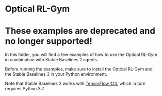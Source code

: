 # Optical RL-Gym

# These examples are deprecated and no longer supported!

In this folder, you will find a few examples of how to use the Optical RL-Gym in combination with Stable Baselines 2 agents.

Before running the examples, make sure to install the Optical RL-Gym and the Stable Baselines 3 in your Python environment.

Note that Stable Baselines 2 works with [TensorFlow 1.14](https://pypi.org/project/tensorflow/1.14.0/), which in turn requires Python 3.7.
